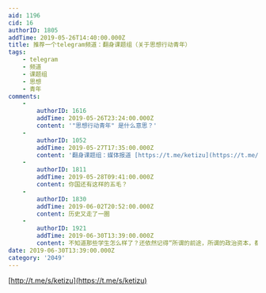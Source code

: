 ```yaml
---
aid: 1196
cid: 16
authorID: 1805
addTime: 2019-05-26T14:40:00.000Z
title: 推荐一个telegram频道：翻身课题组（关于思想行动青年）
tags:
    - telegram
    - 频道
    - 课题组
    - 思想
    - 青年
comments:
    -
        authorID: 1616
        addTime: 2019-05-26T23:24:00.000Z
        content: '"思想行动青年" 是什么意思？'
    -
        authorID: 1052
        addTime: 2019-05-27T17:35:00.000Z
        content: '翻身课题组：媒体报道 [https://t.me/ketizu](https://t.me/ketizu) 补充链接'
    -
        authorID: 1811
        addTime: 2019-05-28T09:41:00.000Z
        content: 你国还有这样的五毛？
    -
        authorID: 1830
        addTime: 2019-06-02T20:52:00.000Z
        content: 历史又走了一圈
    -
        authorID: 1921
        addTime: 2019-06-30T13:39:00.000Z
        content: 不知道那些学生怎么样了？还依然记得“所谓的前途，所谓的政治资本，都是垃圾，要为工人的事业战斗”
date: 2019-06-30T13:39:00.000Z
category: '2049'
---
```


[http://t.me/s/ketizu](https://t.me/s/ketizu)

